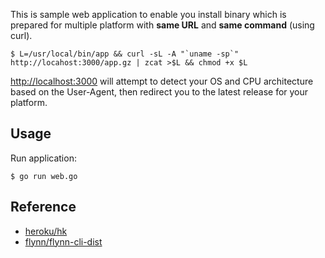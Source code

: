 This is sample web application to enable you install binary which is prepared for multiple platform with **same URL** and **same command** (using curl).

```
$ L=/usr/local/bin/app && curl -sL -A "`uname -sp`" http://locahost:3000/app.gz | zcat >$L && chmod +x $L
```

[http://localhost:3000]() will attempt to detect your OS and CPU architecture based on the User-Agent, then redirect you to the latest release for your platform.


## Usage

Run application:

```
$ go run web.go
```

## Reference

- [heroku/hk](https://github.com/heroku/hk)
- [flynn/flynn-cli-dist](https://github.com/flynn/flynn-cli-dist)
